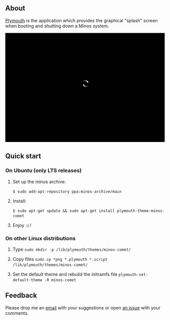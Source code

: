 ## About

[Plymouth](http://en.wikipedia.org/wiki/Plymouth_(software)) is the application which provides the graphical "splash" screen when booting and shutting down a Minos system. 

<p align="center">
<img src="https://raw.githubusercontent.com/minos-org/plymouth-theme-minos-comet/master/plymouth-minos-comet.gif" alt="minos-comet-theme"/>
</p>

## Quick start

### On Ubuntu (only LTS releases)

1. Set up the minos archive:

   ```
   $ sudo add-apt-repository ppa:minos-archive/main
   ```

2. Install:

   ```
   $ sudo apt-get update && sudo apt-get install plymouth-theme-minos-comet
   ```

3. Enjoy ☺!

### On other Linux distributions

1. Type `sudo mkdir -p /lib/plymouth/themes/minos-comet/`

2. Copy files `sudo cp *png *.plymouth *.script /lib/plymouth/themes/minos-comet/`

3. Set the default theme and rebuild the initramfs file `plymouth-set-default-theme -R minos-comet`

## Feedback

Please drop me an [email](mailto:m@javier.io) with your suggestions or open [an issue](https://github.com/minos-org/plymouth-theme-minos-comet/issues) with your comments.
